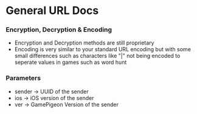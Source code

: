 # General URL Docs #


### Encryption, Decryption & Encoding ###
 - Encryption and Decryption methods are still proprietary
 - Encoding is very similar to your standard URL encoding but with some small differences such as characters like  "|" not being encoded to seperate values in games such as word hunt





### Parameters ###
  - sender -> UUID of the sender
  - ios -> iOS version of the sender
  - ver -> GamePigeon Version of the sender
  
